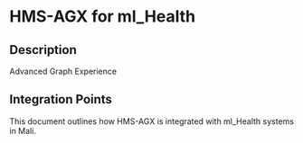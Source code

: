 # HMS-AGX for ml_Health

## Description

Advanced Graph Experience

## Integration Points

This document outlines how HMS-AGX is integrated with ml_Health systems in Mali.
